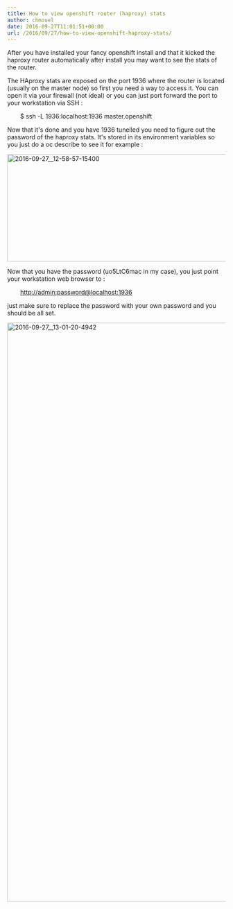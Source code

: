 ```yaml
---
title: How to view openshift router (haproxy) stats
author: chmouel
date: 2016-09-27T11:01:51+00:00
url: /2016/09/27/how-to-view-openshift-haproxy-stats/
---
```

After you have installed your fancy openshift install and that it kicked the haproxy router automatically after install you may want to see the stats of the router.

The HAproxy stats are exposed on the port 1936 where the router is located (usually on the master node) so first you need a way to access it. You can open it via your firewall (not ideal) or you can just port forward the port to your workstation via SSH :

<p style="padding-left: 30px;">
  $ ssh -L 1936:localhost:1936 master.openshift
</p>

<p style="text-align: left;">
  Now that it's done and you have 1936 tunelled you need to figure out the password of the haproxy stats. It's stored in its environment variables so you just do a oc describe to see it for example :
</p>

<p style="text-align: left;">
  <a href="/wp-content/uploads/2016/09/2016-09-27__12-58-57-15400.png"><img loading="lazy" class="aligncenter size-full wp-image-1037" src="https://blog.chmouel.com/wp-content/uploads/2016/09/2016-09-27__12-58-57-15400.png" alt="2016-09-27__12-58-57-15400" width="1266" height="248" srcset="https://blog.chmouel.com/wp-content/uploads/2016/09/2016-09-27__12-58-57-15400.png 1266w, https://blog.chmouel.com/wp-content/uploads/2016/09/2016-09-27__12-58-57-15400-300x59.png 300w, https://blog.chmouel.com/wp-content/uploads/2016/09/2016-09-27__12-58-57-15400-768x150.png 768w, https://blog.chmouel.com/wp-content/uploads/2016/09/2016-09-27__12-58-57-15400-1024x201.png 1024w" sizes="(max-width: 1266px) 100vw, 1266px" /></a>
</p>

<p style="text-align: left;">
  Now that you have the password (uo5LtC6mac in my case), you just point your workstation web browser to :
</p>

<p style="text-align: left; padding-left: 30px;">
  <a href="http://admin:password@localhost:1936">http://admin:password@localhost:1936</a>
</p>

<p style="text-align: left;">
  just make sure to replace the password with your own password and you should be all set.
</p>

<p style="text-align: left;">
  <a href="/wp-content/uploads/2016/09/2016-09-27__13-01-20-4942.png"><img loading="lazy" class="aligncenter size-full wp-image-1038" src="https://blog.chmouel.com/wp-content/uploads/2016/09/2016-09-27__13-01-20-4942.png" alt="2016-09-27__13-01-20-4942" width="2728" height="1336" srcset="https://blog.chmouel.com/wp-content/uploads/2016/09/2016-09-27__13-01-20-4942.png 2728w, https://blog.chmouel.com/wp-content/uploads/2016/09/2016-09-27__13-01-20-4942-300x147.png 300w, https://blog.chmouel.com/wp-content/uploads/2016/09/2016-09-27__13-01-20-4942-768x376.png 768w, https://blog.chmouel.com/wp-content/uploads/2016/09/2016-09-27__13-01-20-4942-1024x501.png 1024w" sizes="(max-width: 2728px) 100vw, 2728px" /></a>
</p>
